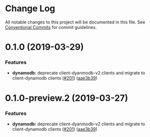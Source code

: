 # Change Log

All notable changes to this project will be documented in this file.
See [Conventional Commits](https://conventionalcommits.org) for commit guidelines.

# 0.1.0 (2019-03-29)


### Features

* **dynamodb:** deprecate client-dyanmodb-v2 clients and migrate to client-dynamodb clients ([#201](https://github.com/AllanFly120/aws-sdk-js-v3-private/issues/201)) ([aae3b39](https://github.com/AllanFly120/aws-sdk-js-v3-private/commit/aae3b39))





# 0.1.0-preview.2 (2019-03-27)


### Features

* **dynamodb:** deprecate client-dyanmodb-v2 clients and migrate to client-dynamodb clients ([#201](https://github.com/aws/aws-sdk-js-v3/issues/201)) ([aae3b39](https://github.com/aws/aws-sdk-js-v3/commit/aae3b39))
